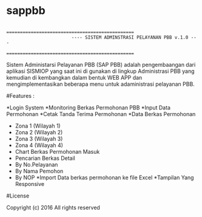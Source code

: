 # sappbb							
							===============================================
						    ---- SISTEM ADMINSTRASI PELAYANAN PBB v.1.0 ---
							===============================================
Sistem Administarsi Pelayanan PBB (SAP PBB) adalah pengembaangan dari aplikasi SISMIOP yang saat ini di gunakan di lingkup Administrasi PBB yang kemudian di kembangkan dalam bentuk WEB APP dan mengimplementasikan beberapa menu untuk adaministrasi pelayanan PBB.

#Features :

*Login System
*Monitoring Berkas Permohonan PBB
*Input Data Permohonan 
*Cetak Tanda Terima Permohonan
*Data Berkas Permohonan
 - Zona 1 (Wilayah 1) 
 - Zona 2 (Wilayah 2)
 - Zona 3 (Wilayah 3)
 - Zona 4 (Wilayah 4)
- Chart Berkas Permohonan Masuk
- Pencarian Berkas Detail
 - By No.Pelayanan
 - By Nama Pemohon
 - By NOP
*Import Data berkas permohonan ke file Excel
*Tampilan Yang Responsive

#License 

Copyright (c) 2016 All rights reserved 
